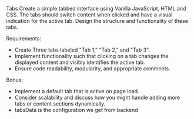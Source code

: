 Tabs
Create a simple tabbed interface using Vanilla JavaScript, HTML and CSS.
The tabs should switch content when clicked and have a visual indication for the active tab.
Design the structure and functionality of these tabs.

Requirements:

- Create Three tabs labeled "Tab 1," "Tab 2," and "Tab 3".
- Implement functionality such that clicking on a tab changes the displayed content and visibly identifies the active tab.
- Ensure code readability, modularity, and appropriate comments.

Bonus:

- Implement a default tab that is active on page load.
- Consider scalability and discuss how you might handle adding more tabs or content sections dynamically.
- tabsData is the configuration we get from backend
